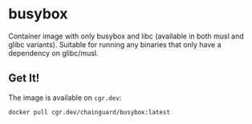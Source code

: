 # busybox

Container image with only busybox and libc (available in both musl and glibc variants). Suitable for running any binaries that only have a dependency on glibc/musl.

## Get It!

The image is available on `cgr.dev`:

```
docker pull cgr.dev/chainguard/busybox:latest
```
